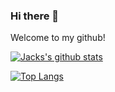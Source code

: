 ### Hi there 👋

Welcome to my github!

[![Jacks's github stats](https://github-readme-stats.vercel.app/api?username=JackNewman12&show_icons=true&theme=radical&count_private=true)](https://github.com/JackNewman12)

[![Top Langs](https://github-readme-stats.vercel.app/api/top-langs/?username=JackNewman12&layout=compact&theme=radical)](https://github.com/JackNewman12)
